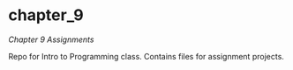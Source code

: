 # chapter_9
*Chapter 9 Assignments*

Repo for Intro to Programming class.
Contains files for assignment projects.
